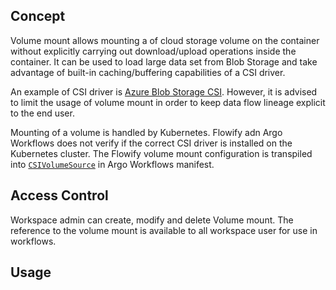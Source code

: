 ## Concept
Volume mount allows mounting a of cloud storage volume on the container without explicitly carrying out download/upload operations inside the container. It can be used to load large data set from Blob Storage and take advantage of built-in caching/buffering capabilities of a CSI driver. 

An example of CSI driver is [Azure Blob Storage CSI](https://github.com/kubernetes-sigs/blob-csi-driver). However, it is advised to limit the usage of volume mount in order to keep data flow lineage explicit to the end user.

Mounting of a volume is handled by Kubernetes. Flowify adn Argo Workflows does not verify if the correct CSI driver is installed on the Kubernetes cluster. The Flowify volume mount configuration is transpiled into [`CSIVolumeSource`](https://argoproj.github.io/argo-workflows/fields/#csivolumesource) in Argo Workflows manifest.


## Access Control
Workspace admin can create, modify and delete Volume mount. The reference to the volume mount is available to all workspace user for use in workflows.

## Usage
